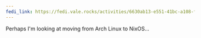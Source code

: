 ```yaml
---
fedi_link: https://fedi.vale.rocks/activities/6630ab13-e551-41bc-a108-fbff3601b63b
---
```


Perhaps I'm looking at moving from Arch Linux to NixOS...
